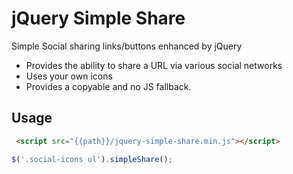 jQuery Simple Share
===================

Simple Social sharing links/buttons enhanced by jQuery


- Provides the ability to share a URL via various social networks
- Uses your own icons
- Provides a copyable and no JS fallback.

## Usage
```html
 <script src="{{path}}/jquery-simple-share.min.js"></script>
 ```

```js
$('.social-icons ul').simpleShare();

```